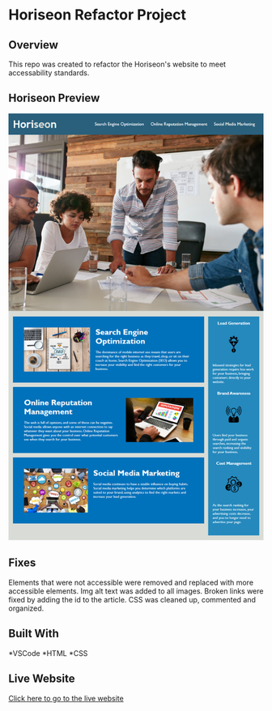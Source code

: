 # Horiseon Refactor Project

## Overview
This repo was created to refactor the Horiseon's website to meet accessability standards.

## Horiseon Preview
![Screenshot of Horison Website](https://github.com/jimenezraul/Refactor-Horiseon-Project/blob/main/assets/images/Mock-Up.png)

## Fixes
Elements that were not accessible were removed and replaced with more accessible elements.
Img alt text was added to all images.
Broken links were fixed by adding the id to the article.
CSS was cleaned up, commented and organized.

## Built With
*VSCode
*HTML
*CSS

## Live Website
[Click here to go to the live website](https://jimenezraul.github.io/Refactor-Horiseon-Project/)